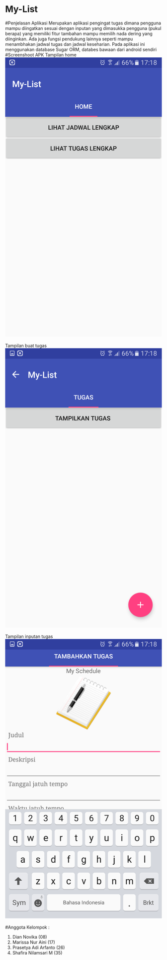 # My-List
#Penjelasan Aplikasi
Merupakan aplikasi pengingat tugas dimana pengguna mampu diingatkan sesuai dengan inputan yang dimasukka pengguna (pukul berapa) yang memiliki fitur tambahan mampu memilih nada dering yang diinginkan. Ada juga fungsi pendukung lainnya seperti mampu menambhakan jadwal tugas dan jadwal keseharian. Pada aplikasi ini menggunakan database Sugar ORM, databes bawaan dari android sendiri<br>
#Screenshoot APK
Tampilan home<br>
![Images](https://github.com/Isolasim4n/My-List/blob/master/Screenshot_20161207-171802.png)<br><br>
Tampilan buat tugas<br>
![Images](https://github.com/Isolasim4n/My-List/blob/master/Screenshot_20161207-171809.png)<br><br>
Tampilan inputan tugas<br>
![Images](https://github.com/Isolasim4n/My-List/blob/master/Screenshot_20161207-171815.png)<br> <br>
#Anggota Kelompok :
1. Dian Novika (08)
2. Marissa Nur Aini (17)
3. Prasetya Adi Arfanto (26)
4. Shafira Nilamsari M (35)
